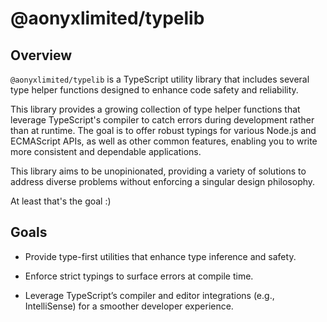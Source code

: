# @aonyxlimited/typelib

## Overview

```@aonyxlimited/typelib``` is a TypeScript utility library that includes several type helper functions designed to enhance code safety and reliability.

This library provides a growing collection of type helper functions that leverage TypeScript's compiler to catch errors during development rather than at runtime. The goal is to offer robust typings for various Node.js and ECMAScript APIs, as well as other common features, enabling you to write more consistent and dependable applications.

This library aims to be unopinionated, providing a variety of solutions to address diverse problems without enforcing a singular design philosophy.

At least that's the goal :)

## Goals

- Provide type-first utilities that enhance type inference and safety.

- Enforce strict typings to surface errors at compile time.

- Leverage TypeScript’s compiler and editor integrations (e.g., IntelliSense) for a smoother developer experience.
